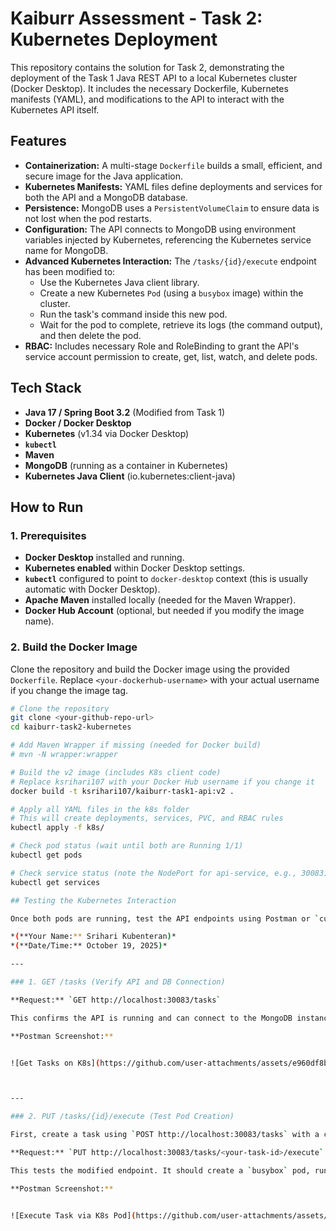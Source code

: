 # Kaiburr Assessment - Task 2: Kubernetes Deployment

This repository contains the solution for Task 2, demonstrating the deployment of the Task 1 Java REST API to a local Kubernetes cluster (Docker Desktop). It includes the necessary Dockerfile, Kubernetes manifests (YAML), and modifications to the API to interact with the Kubernetes API itself.

## Features

-   **Containerization:** A multi-stage `Dockerfile` builds a small, efficient, and secure image for the Java application.
-   **Kubernetes Manifests:** YAML files define deployments and services for both the API and a MongoDB database.
-   **Persistence:** MongoDB uses a `PersistentVolumeClaim` to ensure data is not lost when the pod restarts.
-   **Configuration:** The API connects to MongoDB using environment variables injected by Kubernetes, referencing the Kubernetes service name for MongoDB.
-   **Advanced Kubernetes Interaction:** The `/tasks/{id}/execute` endpoint has been modified to:
    -   Use the Kubernetes Java client library.
    -   Create a new Kubernetes `Pod` (using a `busybox` image) within the cluster.
    -   Run the task's command inside this new pod.
    -   Wait for the pod to complete, retrieve its logs (the command output), and then delete the pod.
-   **RBAC:** Includes necessary Role and RoleBinding to grant the API's service account permission to create, get, list, watch, and delete pods.

## Tech Stack

-   **Java 17 / Spring Boot 3.2** (Modified from Task 1)
-   **Docker / Docker Desktop**
-   **Kubernetes** (v1.34 via Docker Desktop)
-   **`kubectl`**
-   **Maven**
-   **MongoDB** (running as a container in Kubernetes)
-   **Kubernetes Java Client** (io.kubernetes:client-java)

## How to Run

### 1. Prerequisites

-   **Docker Desktop** installed and running.
-   **Kubernetes enabled** within Docker Desktop settings.
-   **`kubectl`** configured to point to `docker-desktop` context (this is usually automatic with Docker Desktop).
-   **Apache Maven** installed locally (needed for the Maven Wrapper).
-   **Docker Hub Account** (optional, but needed if you modify the image name).

### 2. Build the Docker Image

Clone the repository and build the Docker image using the provided `Dockerfile`. Replace `<your-dockerhub-username>` with your actual username if you change the image tag.

```sh
# Clone the repository
git clone <your-github-repo-url>
cd kaiburr-task2-kubernetes

# Add Maven Wrapper if missing (needed for Docker build)
# mvn -N wrapper:wrapper

# Build the v2 image (includes K8s client code)
# Replace ksrihari107 with your Docker Hub username if you change it
docker build -t ksrihari107/kaiburr-task1-api:v2 .

# Apply all YAML files in the k8s folder
# This will create deployments, services, PVC, and RBAC rules
kubectl apply -f k8s/

# Check pod status (wait until both are Running 1/1)
kubectl get pods

# Check service status (note the NodePort for api-service, e.g., 30083)
kubectl get services

## Testing the Kubernetes Interaction

Once both pods are running, test the API endpoints using Postman or `curl`. The API is accessible on `http://localhost:30083` because of the `NodePort` service.

*(**Your Name:** Srihari Kubenteran)*
*(**Date/Time:** October 19, 2025)*

---

### 1. GET /tasks (Verify API and DB Connection)

**Request:** `GET http://localhost:30083/tasks`

This confirms the API is running and can connect to the MongoDB instance within Kubernetes.

**Postman Screenshot:**


![Get Tasks on K8s](https://github.com/user-attachments/assets/e960df8b-f975-431d-b64d-c8a16fef3c2e)



---

### 2. PUT /tasks/{id}/execute (Test Pod Creation)

First, create a task using `POST http://localhost:30083/tasks` with a command like `"echo Hello K8s Postman"`. Note the ID (e.g., `68f52b0dee490737f0f0045a`).

**Request:** `PUT http://localhost:30083/tasks/<your-task-id>/execute`

This tests the modified endpoint. It should create a `busybox` pod, run the echo command inside it, retrieve the logs, and return them in the response.

**Postman Screenshot:**


![Execute Task via K8s Pod](https://github.com/user-attachments/assets/e43dfcab-c6b2-46e2-bc23-e6962dc3a5dd)












